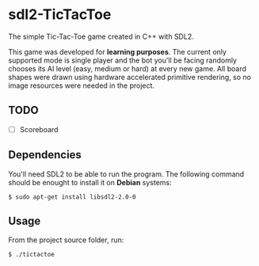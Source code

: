 # sdl2-TicTacToe
The simple Tic-Tac-Toe game created in C++ with SDL2.

This game was developed for **learning purposes**.
The current only supported mode is single player and the bot you'll be facing randomly chooses its AI level (easy, medium or hard) at every new game.
All board shapes were drawn using hardware accelerated primitive rendering, so no image resources were needed in the project.

## TODO

- [ ] Scoreboard

## Dependencies
You'll need SDL2 to be able to run the program. The following command should be enought to install it on **Debian** systems:

```
$ sudo apt-get install libsdl2-2.0-0
```
## Usage

From the project source folder, run:
```
$ ./tictactoe
```
